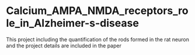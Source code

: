 # Calcium_AMPA_NMDA_receptors_role_in_Alzheimer-s-disease
This project including the quantification of the rods formed in the rat neuron and the project details are included in the paper
